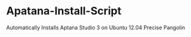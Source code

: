 Apatana-Install-Script
======================

Automatically Installs Aptana Studio 3 on Ubuntu 12.04 Precise Pangolin